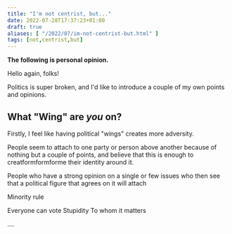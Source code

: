 ```yaml
---
title: "I'm not centrist, but..."
date: 2022-07-28T17:37:23+01:00
draft: true
aliases: [ "/2022/07/im-not-centrist-but.html" ]
tags: [not,centrist,but]
---
```


**The following is personal opinion.**

Hello again, folks!

Politics is super broken, and I'd like to introduce a couple of my own points and opinions.

## What "Wing" are *you* on?

Firstly, I feel like having political "wings" creates more adversity.

People seem to attach to one party or person above another because of nothing but a couple of points, and believe that this is enough to creatformformforme their identity around it.

People who have a strong opinion on a single or few issues who then see that a political figure that agrees on it will attach

Minority rule

Everyone can vote
    Stupidity
    To whom it matters

....
